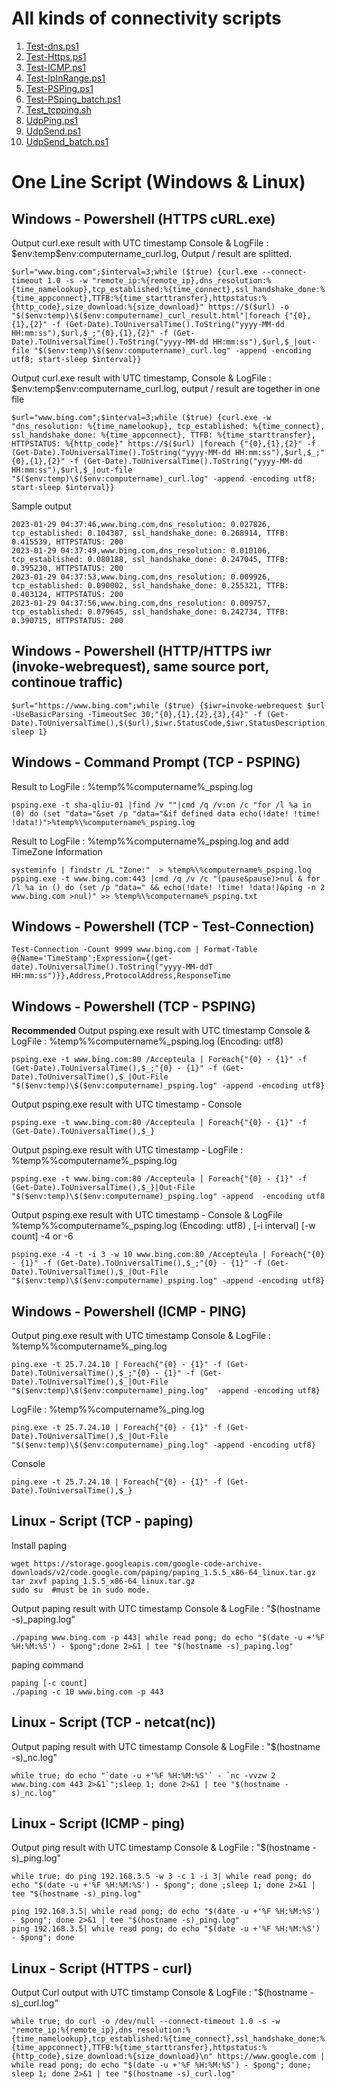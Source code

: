 # All kinds of connectivity scripts

1. [Test-dns.ps1](Test-dns.ps1)
1. [Test-Https.ps1](Test-Https.ps1)
1. [Test-ICMP.ps1](Test-ICMP.ps1)
1. [Test-IpInRange.ps1](Test-IpInRange.ps1)
1. [Test-PSPing.ps1](Test-PSPing.ps1)
1. [Test-PSping_batch.ps1](Test-PsPing_batch.ps1)
1. [Test_tcpping.sh](Test_tcpping.sh)
1. [UdpPing.ps1](UdpPing.ps1)
1. [UdpSend.ps1](UdpSend.ps1)
1. [UdpSend_batch.ps1](UdpSend_batch.ps1)


# One Line Script (Windows & Linux)

## Windows - Powershell (HTTPS cURL.exe)

Output curl.exe result with UTC timestamp
Console & LogFile : $env:temp\$env:computername_curl.log, 
Output / result are splitted. 
```
$url="www.bing.com";$interval=3;while ($true) {curl.exe --connect-timeout 1.0 -s -w "remote_ip:%{remote_ip},dns_resolution:%{time_namelookup},tcp_established:%{time_connect},ssl_handshake_done:%{time_appconnect},TTFB:%{time_starttransfer},httpstatus:%{http_code},size_download:%{size_download}" https://$($url) -o "$($env:temp)\$($env:computername)_curl_result.html"|foreach {"{0},{1},{2}" -f (Get-Date).ToUniversalTime().ToString("yyyy-MM-dd HH:mm:ss"),$url,$_;"{0},{1},{2}" -f (Get-Date).ToUniversalTime().ToString("yyyy-MM-dd HH:mm:ss"),$url,$_|out-file "$($env:temp)\$($env:computername)_curl.log" -append -encoding utf8; start-sleep $interval}}
```
Output curl.exe result with UTC timestamp, 
Console & LogFile : $env:temp\$env:computername_curl.log, 
output / result are together in one file
```
$url="www.bing.com";$interval=3;while ($true) {curl.exe -w "dns_resolution: %{time_namelookup}, tcp_established: %{time_connect}, ssl_handshake_done: %{time_appconnect}, TTFB: %{time_starttransfer}, HTTPSTATUS: %{http_code}" https://$($url) |foreach {"{0},{1},{2}" -f (Get-Date).ToUniversalTime().ToString("yyyy-MM-dd HH:mm:ss"),$url,$_;"{0},{1},{2}" -f (Get-Date).ToUniversalTime().ToString("yyyy-MM-dd HH:mm:ss"),$url,$_|out-file "$($env:temp)\$($env:computername)_curl.log" -append -encoding utf8; start-sleep $interval}}

```

Sample output
```
2023-01-29 04:37:46,www.bing.com,dns_resolution: 0.027826, tcp_established: 0.104387, ssl_handshake_done: 0.268914, TTFB: 0.415539, HTTPSTATUS: 200
2023-01-29 04:37:49,www.bing.com,dns_resolution: 0.010106, tcp_established: 0.080188, ssl_handshake_done: 0.247045, TTFB: 0.395230, HTTPSTATUS: 200
2023-01-29 04:37:53,www.bing.com,dns_resolution: 0.009926, tcp_established: 0.090002, ssl_handshake_done: 0.255321, TTFB: 0.403124, HTTPSTATUS: 200
2023-01-29 04:37:56,www.bing.com,dns_resolution: 0.009757, tcp_established: 0.079645, ssl_handshake_done: 0.242734, TTFB: 0.390715, HTTPSTATUS: 200

```

## Windows - Powershell (HTTP/HTTPS iwr (invoke-webrequest), same source port, continoue traffic)
```
$url="https://www.bing.com";while ($true) {$iwr=invoke-webrequest $url -UseBasicParsing -TimeoutSec 30;"{0},{1},{2},{3},{4}" -f (Get-Date).ToUniversalTime(),$($url),$iwr.StatusCode,$iwr.StatusDescription,$iwr.RawContentLength; sleep 1}
```

## Windows - Command Prompt (TCP - PSPING)

Result to LogFile : %temp%\%computername%_psping.log
```
psping.exe -t sha-qliu-01 |find /v ""|cmd /q /v:on /c "for /l %a in (0) do (set "data="&set /p "data="&if defined data echo(!date! !time! !data!)">%temp%\%computername%_psping.log
```
Result to LogFile : %temp%\%computername%_psping.log and add TimeZone Information
```
systeminfo | findstr /L "Zone:"  > %temp%\%computername%_psping.log
psping.exe -t www.bing.com:443 |cmd /q /v /c "(pause&pause)>nul & for /l %a in () do (set /p "data=" && echo(!date! !time! !data!)&ping -n 2 www.bing.com >nul)" >> %temp%\%computername%_psping.txt
```

## Windows - Powershell (TCP - Test-Connection)
```
Test-Connection -Count 9999 www.bing.com | Format-Table @{Name='TimeStamp';Expression={(get-date).ToUniversalTime().ToString("yyyy-MM-ddT HH:mm:ss")}},Address,ProtocolAddress,ResponseTime
```

## Windows - Powershell (TCP - PSPING)

**Recommended** Output psping.exe result with UTC timestamp
Console & LogFile : %temp%\%computername%_psping.log (Encoding: utf8) 
```
psping.exe -t www.bing.com:80 /Accepteula | Foreach{"{0} - {1}" -f (Get-Date).ToUniversalTime(),$_;"{0} - {1}" -f (Get-Date).ToUniversalTime(),$_|Out-File "$($env:temp)\$($env:computername)_psping.log" -append -encoding utf8}
```

Output psping.exe result with UTC timestamp - Console 
```
psping.exe -t www.bing.com:80 /Accepteula | Foreach{"{0} - {1}" -f (Get-Date).ToUniversalTime(),$_}
```
Output psping.exe result with UTC timestamp - LogFile : %temp%\%computername%_psping.log
```
psping.exe -t www.bing.com:80 /Accepteula | Foreach{"{0} - {1}" -f (Get-Date).ToUniversalTime(),$_}|Out-File "$($env:temp)\$($env:computername)_psping.log" -append  -encoding utf8
```
Output psping.exe result with UTC timestamp - Console & LogFile %temp%\%computername%_psping.log (Encoding: utf8) , [-i interval] [-w count] -4 or -6
```
psping.exe -4 -t -i 3 -w 10 www.bing.com:80 /Accepteula | Foreach{"{0} - {1}" -f (Get-Date).ToUniversalTime(),$_;"{0} - {1}" -f (Get-Date).ToUniversalTime(),$_|Out-File "$($env:temp)\$($env:computername)_psping.log" -append -encoding utf8}
```

## Windows - Powershell (ICMP - PING)

Output ping.exe result with UTC timestamp 
Console & LogFile : %temp%\%computername%_ping.log
```
ping.exe -t 25.7.24.10 | Foreach{"{0} - {1}" -f (Get-Date).ToUniversalTime(),$_;"{0} - {1}" -f (Get-Date).ToUniversalTime(),$_|Out-File "$($env:temp)\$($env:computername)_ping.log"  -append -encoding utf8}
```
LogFile : %temp%\%computername%_ping.log
```
ping.exe -t 25.7.24.10 | Foreach{"{0} - {1}" -f (Get-Date).ToUniversalTime(),$_|Out-File "$($env:temp)\$($env:computername)_ping.log" -append -encoding utf8}
```
Console  
```
ping.exe -t 25.7.24.10 | Foreach{"{0} - {1}" -f (Get-Date).ToUniversalTime(),$_}
```

## Linux - Script (TCP - paping)

Install paping
```
wget https://storage.googleapis.com/google-code-archive-downloads/v2/code.google.com/paping/paping_1.5.5_x86-64_linux.tar.gz
tar zxvf paping_1.5.5_x86-64_linux.tar.gz
sudo su  #must be in sudo mode. 
```
Output paping result with UTC timestamp
Console & LogFile : "$(hostname -s)_paping.log"
```
./paping www.bing.com -p 443| while read pong; do echo "$(date -u +'%F %H:%M:%S') - $pong";done 2>&1 | tee "$(hostname -s)_paping.log"
```
paping command
```
paping [-c count]
./paping -c 10 www.bing.com -p 443 

```

## Linux - Script (TCP - netcat(nc))

Output paping result with UTC timestamp
Console & LogFile : "$(hostname -s)_nc.log"
```
while true; do echo "`date -u +'%F %H:%M:%S'` - `nc -vvzw 2 www.bing.com 443 2>&1`";sleep 1; done 2>&1 | tee "$(hostname -s)_nc.log"
```
## Linux - Script (ICMP - ping)

Output ping result with UTC timestamp
Console & LogFile : "$(hostname -s)_ping.log"
```
while true; do ping 192.168.3.5 -w 3 -c 1 -i 3| while read pong; do echo "$(date -u +'%F %H:%M:%S') - $pong"; done ;sleep 1; done 2>&1 | tee "$(hostname -s)_ping.log"
```
```
ping 192.168.3.5| while read pong; do echo "$(date -u +'%F %H:%M:%S') - $pong"; done 2>&1 | tee "$(hostname -s)_ping.log"
ping 192.168.3.5| while read pong; do echo "$(date -u +'%F %H:%M:%S') - $pong"; done 
```

## Linux - Script (HTTPS - curl)

Output Curl output with UTC timstamp
Console & LogFile : "$(hostname -s)_curl.log"
```
while true; do curl -o /dev/null --connect-timeout 1.0 -s -w "remote_ip:%{remote_ip},dns_resolution:%{time_namelookup},tcp_established:%{time_connect},ssl_handshake_done:%{time_appconnect},TTFB:%{time_starttransfer},httpstatus:%{http_code},size_download:%{size_download}\n" https://www.google.com | while read pong; do echo "$(date -u +'%F %H:%M:%S') - $pong"; done; sleep 1; done 2>&1 | tee "$(hostname -s)_curl.log"
```


